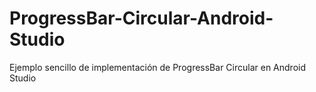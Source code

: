 # ProgressBar-Circular-Android-Studio
Ejemplo sencillo de implementación de ProgressBar Circular en Android Studio
